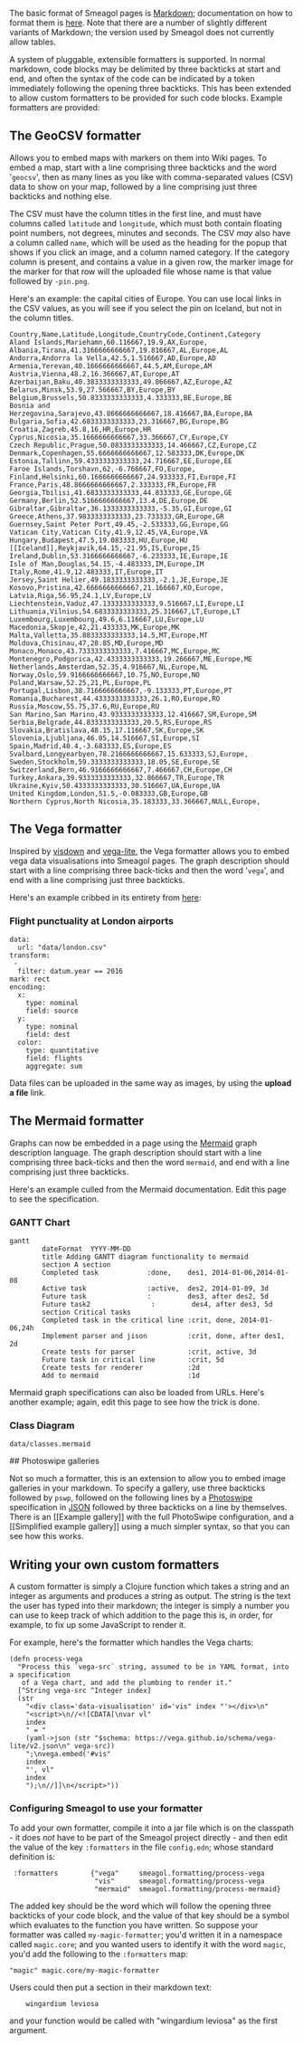 The basic format of Smeagol pages is [Markdown](https://daringfireball.net/projects/markdown/); documentation on how to format them is [here](https://daringfireball.net/projects/markdown/syntax). Note that there are a number of slightly different variants of Markdown; the version used by Smeagol does not currently allow tables.

A system of pluggable, extensible formatters is supported. In normal markdown, code blocks may be delimited by three backticks at start and end, and often the syntax of the code can be indicated by a token immediately following the opening three backticks. This has been extended to allow custom formatters to be provided for such code blocks. Example formatters are provided:

## The GeoCSV formatter

Allows you to embed maps with markers on them into Wiki pages. To embed a map, start with a line comprising three backticks and the word '`geocsv`', then as many lines as you like with comma-separated values (CSV) data to show on your map, followed by a line comprising just three backticks and nothing else.

The CSV must have the column titles in the first line, and must have columns called `latitude` and `longitude`, which must both contain floating point numbers, not degrees, minutes and seconds. The CSV *may* also have a column called `name`, which will be used as the heading for the popup that shows if you click an image, and a column named category. If the category column is present, and contains a value in a given row, the marker image for the marker for that row will the uploaded file whose name is that value followed by `-pin.png`.

Here's an example: the capital cities of Europe. You can use local links in the CSV values, as you will see if you select the pin on Iceland, but not in the column titles.

```geocsv
Country,Name,Latitude,Longitude,CountryCode,Continent,Category
Aland Islands,Mariehamn,60.116667,19.9,AX,Europe,
Albania,Tirana,41.3166666666667,19.816667,AL,Europe,AL
Andorra,Andorra la Vella,42.5,1.516667,AD,Europe,AD
Armenia,Yerevan,40.1666666666667,44.5,AM,Europe,AM
Austria,Vienna,48.2,16.366667,AT,Europe,AT
Azerbaijan,Baku,40.3833333333333,49.866667,AZ,Europe,AZ
Belarus,Minsk,53.9,27.566667,BY,Europe,BY
Belgium,Brussels,50.8333333333333,4.333333,BE,Europe,BE
Bosnia and Herzegovina,Sarajevo,43.8666666666667,18.416667,BA,Europe,BA
Bulgaria,Sofia,42.6833333333333,23.316667,BG,Europe,BG
Croatia,Zagreb,45.8,16,HR,Europe,HR
Cyprus,Nicosia,35.1666666666667,33.366667,CY,Europe,CY
Czech Republic,Prague,50.0833333333333,14.466667,CZ,Europe,CZ
Denmark,Copenhagen,55.6666666666667,12.583333,DK,Europe,DK
Estonia,Tallinn,59.4333333333333,24.716667,EE,Europe,EE
Faroe Islands,Torshavn,62,-6.766667,FO,Europe,
Finland,Helsinki,60.1666666666667,24.933333,FI,Europe,FI
France,Paris,48.8666666666667,2.333333,FR,Europe,FR
Georgia,Tbilisi,41.6833333333333,44.833333,GE,Europe,GE
Germany,Berlin,52.5166666666667,13.4,DE,Europe,DE
Gibraltar,Gibraltar,36.1333333333333,-5.35,GI,Europe,GI
Greece,Athens,37.9833333333333,23.733333,GR,Europe,GR
Guernsey,Saint Peter Port,49.45,-2.533333,GG,Europe,GG
Vatican City,Vatican City,41.9,12.45,VA,Europe,VA
Hungary,Budapest,47.5,19.083333,HU,Europe,HU
[[Iceland]],Reykjavik,64.15,-21.95,IS,Europe,IS
Ireland,Dublin,53.3166666666667,-6.233333,IE,Europe,IE
Isle of Man,Douglas,54.15,-4.483333,IM,Europe,IM
Italy,Rome,41.9,12.483333,IT,Europe,IT
Jersey,Saint Helier,49.1833333333333,-2.1,JE,Europe,JE
Kosovo,Pristina,42.6666666666667,21.166667,KO,Europe,
Latvia,Riga,56.95,24.1,LV,Europe,LV
Liechtenstein,Vaduz,47.1333333333333,9.516667,LI,Europe,LI
Lithuania,Vilnius,54.6833333333333,25.316667,LT,Europe,LT
Luxembourg,Luxembourg,49.6,6.116667,LU,Europe,LU
Macedonia,Skopje,42,21.433333,MK,Europe,MK
Malta,Valletta,35.8833333333333,14.5,MT,Europe,MT
Moldova,Chisinau,47,28.85,MD,Europe,MD
Monaco,Monaco,43.7333333333333,7.416667,MC,Europe,MC
Montenegro,Podgorica,42.4333333333333,19.266667,ME,Europe,ME
Netherlands,Amsterdam,52.35,4.916667,NL,Europe,NL
Norway,Oslo,59.9166666666667,10.75,NO,Europe,NO
Poland,Warsaw,52.25,21,PL,Europe,PL
Portugal,Lisbon,38.7166666666667,-9.133333,PT,Europe,PT
Romania,Bucharest,44.4333333333333,26.1,RO,Europe,RO
Russia,Moscow,55.75,37.6,RU,Europe,RU
San Marino,San Marino,43.9333333333333,12.416667,SM,Europe,SM
Serbia,Belgrade,44.8333333333333,20.5,RS,Europe,RS
Slovakia,Bratislava,48.15,17.116667,SK,Europe,SK
Slovenia,Ljubljana,46.05,14.516667,SI,Europe,SI
Spain,Madrid,40.4,-3.683333,ES,Europe,ES
Svalbard,Longyearbyen,78.2166666666667,15.633333,SJ,Europe,
Sweden,Stockholm,59.3333333333333,18.05,SE,Europe,SE
Switzerland,Bern,46.9166666666667,7.466667,CH,Europe,CH
Turkey,Ankara,39.9333333333333,32.866667,TR,Europe,TR
Ukraine,Kyiv,50.4333333333333,30.516667,UA,Europe,UA
United Kingdom,London,51.5,-0.083333,GB,Europe,GB
Northern Cyprus,North Nicosia,35.183333,33.366667,NULL,Europe,

```

## The Vega formatter

Inspired by [visdown](https://visdown.com/) and [vega-lite](https://vega.github.io/vega-lite/docs/), the Vega formatter allows you to embed vega data visualisations into Smeagol pages. The graph description should start with a line comprising three back-ticks and then the word '`vega`', and end with a line comprising just three backticks.

Here's an example cribbed in its entirety from [here](http://visdown.amitkaps.com/london):

### Flight punctuality at London airports

```vega
data:
  url: "data/london.csv"
transform:
 -
  filter: datum.year == 2016
mark: rect
encoding:
  x:
    type: nominal
    field: source
  y:
    type: nominal
    field: dest
  color:
    type: quantitative
    field: flights
    aggregate: sum
```

Data files can be uploaded in the same way as images, by using the **upload a file** link.

## The Mermaid formatter

Graphs can now be embedded in a page using the [Mermaid](https://mermaid-js.github.io/mermaid/#/) graph description language. The graph description should start with a line comprising three back-ticks and then the word `mermaid`, and end with a line comprising just three backticks.

Here's an example culled from the Mermaid documentation. Edit this page to see the specification.

### GANTT Chart

```mermaid
gantt
        dateFormat  YYYY-MM-DD
        title Adding GANTT diagram functionality to mermaid
        section A section
        Completed task            :done,    des1, 2014-01-06,2014-01-08
        Active task               :active,  des2, 2014-01-09, 3d
        Future task               :         des3, after des2, 5d
        Future task2               :         des4, after des3, 5d
        section Critical tasks
        Completed task in the critical line :crit, done, 2014-01-06,24h
        Implement parser and jison          :crit, done, after des1, 2d
        Create tests for parser             :crit, active, 3d
        Future task in critical line        :crit, 5d
        Create tests for renderer           :2d
        Add to mermaid                      :1d
```

Mermaid graph specifications can also be loaded from URLs. Here's another example; again, edit this page to see how the trick is done.

### Class Diagram

```mermaid
data/classes.mermaid
```

## Photoswipe galleries

Not so much a formatter, this is an extension to allow you to embed image galleries in your markdown. To specify a gallery, use three backticks followed by `pswp`, followed on the following lines by a [Photoswipe](https://photoswipe.com/documentation/getting-started.html) specification in [JSON](https://www.json.org/json-en.html)
followed by three backticks on a line by themselves. There is an [[Example gallery]] with the full PhotoSwipe configuration, and a [[Simplified example gallery]] using a much simpler syntax, so that you can see how this works.

## Writing your own custom formatters

A custom formatter is simply a Clojure function which takes a string and an integer as arguments and produces a string as output. The string is the text the user has typed into their markdown; the integer is simply a number you can use to keep track of which addition to the page this is, in order, for example, to fix up some JavaScript to render it.

For example, here's the formatter which handles the Vega charts:

    (defn process-vega
      "Process this `vega-src` string, assumed to be in YAML format, into a specification
       of a Vega chart, and add the plumbing to render it."
      [^String vega-src ^Integer index]
      (str
        "<div class='data-visualisation' id='vis" index "'></div>\n"
        "<script>\n//<![CDATA[\nvar vl"
        index
        " = "
        (yaml->json (str "$schema: https://vega.github.io/schema/vega-lite/v2.json\n" vega-src))
        ";\nvega.embed('#vis"
        index
        "', vl"
        index
        ");\n//]]\n</script>"))

### Configuring Smeagol to use your formatter

To add your own formatter, compile it into a jar file which is on the classpath - it does *not* have to be part of the Smeagol project directly - and then edit the value of the key `:formatters` in the file `config.edn`; whose standard definition is:

     :formatters        {"vega"     smeagol.formatting/process-vega
                         "vis"      smeagol.formatting/process-vega
                         "mermaid"  smeagol.formatting/process-mermaid}

The added key should be the word which will follow the opening three backticks of your code block, and the value of that key should be a symbol which evaluates to the function you have written. So suppose your formatter was called `my-magic-formatter`; you'd written it in a namespace called `magic.core`; and you wanted users to identify it with the word `magic`, you'd add the following to the `:formatters` map:

    "magic" magic.core/my-magic-formatter

Users could then put a section in their markdown text:

```backticks magic
    wingardium leviosa
```

and your function would be called with "wingardium leviosa" as the first argument.
